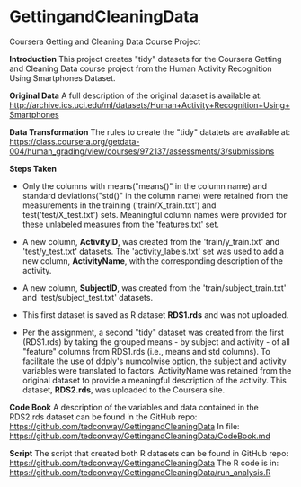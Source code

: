 GettingandCleaningData
======================

Coursera Getting and Cleaning Data Course Project

__Introduction__
This project creates "tidy" datasets for the Coursera Getting and Cleaning Data course project from the Human Activity Recognition Using Smartphones Dataset.

__Original Data__
A full description of the original dataset is available at:
http://archive.ics.uci.edu/ml/datasets/Human+Activity+Recognition+Using+Smartphones

__Data Transformation__
The rules to create the "tidy" datatets are available at:
https://class.coursera.org/getdata-004/human_grading/view/courses/972137/assessments/3/submissions

__Steps Taken__
* Only the columns with means("means()" in the column name) and standard deviations("std()" in the column name) were retained from the measurements in the training ('train/X_train.txt') and test('test/X_test.txt') sets. Meaningful column names were provided for these unlabeled measures from the 'features.txt' set.

* A new column, __ActivityID__, was created from the 'train/y_train.txt' and 'test/y_test.txt' datasets. The 'activity_labels.txt' set was used to add a new column, __ActivityName__, with the corresponding description of the activity.

* A new column, __SubjectID__, was created from the 'train/subject_train.txt' and 'test/subject_test.txt' datasets.

* This first dataset is saved as R dataset __RDS1.rds__ and was not uploaded.

* Per the assignment, a second "tidy" dataset was created from the first (RDS1.rds) by taking the grouped means - by subject and activity - of all "feature" columns from RDS1.rds (i.e., means and std columns). To facilitate the use of ddply's numcolwise option, the subject and activity variables were translated to factors. ActivityName was retained from the original dataset to provide a meaningful description of the activity. This dataset, __RDS2.rds__, was uploaded to the Coursera site. 

__Code Book__
A description of the variables and data contained in the RDS2.rds dataset can be found in the GitHub repo:
https://github.com/tedconway/GettingandCleaningData
In file:
https://github.com/tedconway/GettingandCleaningData/CodeBook.md

__Script__
The script that created both R datasets can be found in GitHub repo:
https://github.com/tedconway/GettingandCleaningData
The R code is in:
https://github.com/tedconway/GettingandCleaningData/run_analysis.R
